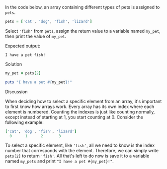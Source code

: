 In the code below, an array containing different types of pets is assigned to `pets`.

```ruby
pets = ['cat', 'dog', 'fish', 'lizard']
```

Select `'fish'` from `pets`, assign the return value to a variable named `my_pet`, then print the value of `my_pet`.

Expected output:

```
I have a pet fish!
```

Solution

```ruby
my_pet = pets[2]

puts "I have a pet #{my_pet}!"
```

Discussion

When deciding how to select a specific element from an array, it's important to first know how arrays work. Every array has its own index where each element is numbered. Counting the indexes is just like counting normally, except instead of starting at 1, you start counting at 0. Consider the following example:

```ruby
['cat', 'dog', 'fish', 'lizard']
  0      1      2       3
```

To select a specific element, like `'fish'`, all we need to know is the index number that corresponds with the element. Therefore, we can simply write `pets[2]` to return `'fish'`. All that's left to do now is save it to a variable named `my_pets` and print `"I have a pet #{my_pet}!"`.
